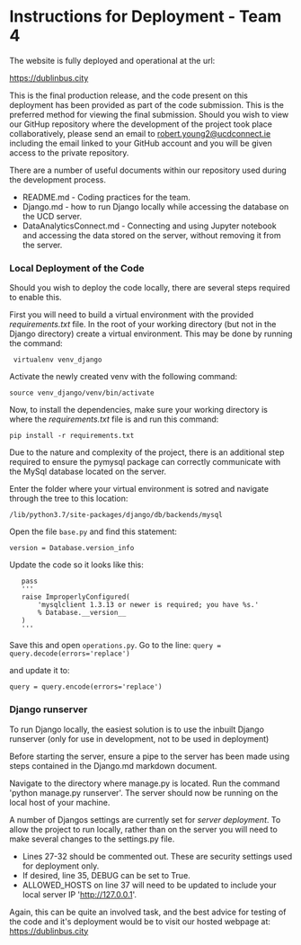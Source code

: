 
# Instructions for Deployment - Team 4

The website is fully deployed and operational at the url:
 
 https://dublinbus.city
 
 This is the final production release, and the code present on this deployment has been provided as part of the code submission. This is the preferred method for viewing the final submission. Should you wish to view our GitHup repository where the development of the project took place collaboratively, please send an email to robert.young2@ucdconnect.ie including the email linked to your GitHub account and you will be given access to the private repository.

There are a number of useful documents within our repository used during the development process.

* README.md - Coding practices for the team.
* Django.md - how to run Django locally while accessing the database on the UCD server.
* DataAnalyticsConnect.md - Connecting and using Jupyter notebook and accessing the data stored on the server, without removing it from the server.

### Local Deployment of the Code
Should you wish to deploy the code locally, there are several steps required to enable this. 

First you will need to build a virtual environment with the provided *requirements.txt* file. In the root of your working directory (but not in the Django directory) create a virtual environment. This may be done by running the command:

``` virtualenv venv_django```

Activate the newly created venv with the following command:

```source venv_django/venv/bin/activate```

Now, to install the dependencies, make sure your working directory is where the *requirements.txt* file is and run this command:

```pip install -r requirements.txt```

Due to the nature and complexity of the project, there is an additional step required to ensure the pymysql package can correctly communicate with the MySql database located on the server. 

Enter the folder where your virtual environment is sotred and navigate through the tree to this location:

```/lib/python3.7/site-packages/django/db/backends/mysql ```

Open the file ```base.py``` and find this statement:

```version = Database.version_info```

Update the code so it looks like this:

```if version < (1, 3, 13):
   pass
   '''
   raise ImproperlyConfigured(
       'mysqlclient 1.3.13 or newer is required; you have %s.'
       % Database.__version__
   )
   ''' 
   ```

Save this and open ```operations.py```. Go to the line:
```query = query.decode(errors='replace')``` 

and update it to:

```query = query.encode(errors='replace')```

### Django runserver
To run Django locally, the easiest solution is to use the inbuilt Django runserver (only for use in development, not to be used in deployment)

Before starting the server, ensure a pipe to the server has been made using steps contained in the Django.md markdown document.

Navigate to the directory where manage.py is located. Run the command 'python manage.py runserver'. The server should now be running on the local host of your machine.

A number of Djangos settings are currently set for *server deployment*. To allow the project to run locally, rather than on the
server you will need to make several changes to the settings.py file.

* Lines 27-32 should be commented out. These are security settings used for deployment only.
* If desired, line 35, DEBUG can be set to True.
* ALLOWED_HOSTS on line 37 will need to be updated to include your local server IP 'http://127.0.0.1'.

Again, this can be quite an involved task, and the best advice for testing of the code and it's deployment would 
be to visit our hosted webpage at: https://dublinbus.city

